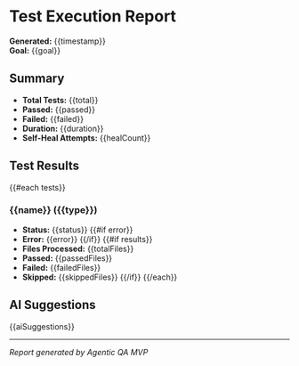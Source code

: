 # Test Execution Report

**Generated:** {{timestamp}}  
**Goal:** {{goal}}

## Summary

- **Total Tests:** {{total}}
- **Passed:** {{passed}}
- **Failed:** {{failed}}
- **Duration:** {{duration}}
- **Self-Heal Attempts:** {{healCount}}

## Test Results

{{#each tests}}
### {{name}} ({{type}})
- **Status:** {{status}}
{{#if error}}
- **Error:** {{error}}
{{/if}}
{{#if results}}
- **Files Processed:** {{totalFiles}}
- **Passed:** {{passedFiles}}
- **Failed:** {{failedFiles}}
- **Skipped:** {{skippedFiles}}
{{/if}}
{{/each}}

## AI Suggestions

{{aiSuggestions}}

---
*Report generated by Agentic QA MVP*

